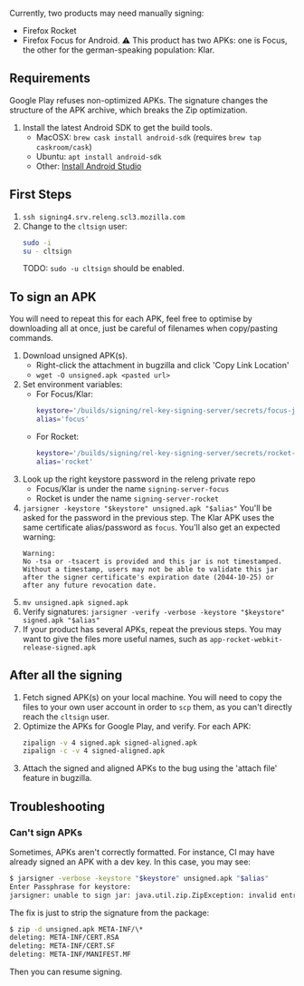 
Currently, two products may need manually signing:

* Firefox Rocket
* Firefox Focus for Android. :warning: This product has two APKs: one is Focus, the other for the german-speaking population: Klar.

## Requirements
Google Play refuses non-optimized APKs. The signature changes the structure of the APK archive, which breaks the Zip optimization.

1. Install the latest Android SDK to get the build tools.
   * MacOSX: `brew cask install android-sdk` (requires `brew tap caskroom/cask`)
   * Ubuntu: `apt install android-sdk`
   * Other: [Install Android Studio](https://developer.android.com/studio/index.html#Other)

## First Steps
1. `ssh signing4.srv.releng.scl3.mozilla.com`
1. Change to the `cltsign` user:
   ```sh
   sudo -i
   su - cltsign
   ```
   TODO: `sudo -u cltsign` should be enabled.

## To sign an APK
You will need to repeat this for each APK, feel free to optimise by downloading all at once, just be careful of filenames when copy/pasting commands.

1. Download unsigned APK(s).
   * Right-click the attachment in bugzilla and click 'Copy Link Location'
   * `wget -O unsigned.apk <pasted url>`
1. Set environment variables:
   * For Focus/Klar:
     ```sh
     keystore='/builds/signing/rel-key-signing-server/secrets/focus-jar'
     alias='focus'
     ```
   * For Rocket:
     ```sh
     keystore='/builds/signing/rel-key-signing-server/secrets/rocket-jar'
     alias='rocket'
     ```
1. Look up the right keystore password in the releng private repo
   * Focus/Klar is under the name `signing-server-focus`
   * Rocket is under the name `signing-server-rocket`
1. `jarsigner -keystore "$keystore" unsigned.apk "$alias"`
   You'll be asked for the password in the previous step. The Klar APK uses the same certificate alias/password as `focus`.
   You'll also get an expected warning:
   ```
   Warning:
   No -tsa or -tsacert is provided and this jar is not timestamped. Without a timestamp, users may not be able to validate this jar after the signer certificate's expiration date (2044-10-25) or after any future revocation date.
   ```
1. `mv unsigned.apk signed.apk`
1. Verify signatures: `jarsigner -verify -verbose -keystore "$keystore" signed.apk "$alias"`
1. If your product has several APKs, repeat the previous steps. You may want to give the files more useful names, such as `app-rocket-webkit-release-signed.apk`

## After all the signing
1. Fetch signed APK(s) on your local machine. You will need to copy the files to your own user account in order to `scp` them, as you can't directly reach the `cltsign` user.
1. Optimize the APKs for Google Play, and verify. For each APK:
   ```sh
   zipalign -v 4 signed.apk signed-aligned.apk
   zipalign -c -v 4 signed-aligned.apk
   ```
1. Attach the signed and aligned APKs to the bug using the 'attach file' feature in bugzilla.


## Troubleshooting

### Can't sign APKs

Sometimes, APKs aren't correctly formatted. For instance, CI may have already signed an APK with a dev key. In this case, you may see:
```sh
$ jarsigner -verbose -keystore "$keystore" unsigned.apk "$alias"
Enter Passphrase for keystore:
jarsigner: unable to sign jar: java.util.zip.ZipException: invalid entry compressed size (expected 34549 but got 35093 bytes)
```

The fix is just to strip the signature from the package:
```sh
$ zip -d unsigned.apk META-INF/\*
deleting: META-INF/CERT.RSA
deleting: META-INF/CERT.SF
deleting: META-INF/MANIFEST.MF
```

Then you can resume signing.



